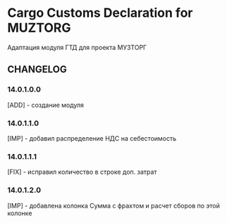 # Cargo Customs Declaration for MUZTORG

Адаптация модуля ГТД для проекта МУЗТОРГ

## CHANGELOG

### 14.0.1.0.0

[ADD] - создание модуля

### 14.0.1.1.0

[IMP] - добавил распределение НДС на себестоимость

### 14.0.1.1.1

[FIX] - исправил количество в строке доп. затрат

### 14.0.1.2.0

[IMP] - добавлена колонка Сумма с фрахтом и расчет сборов по этой колонке
